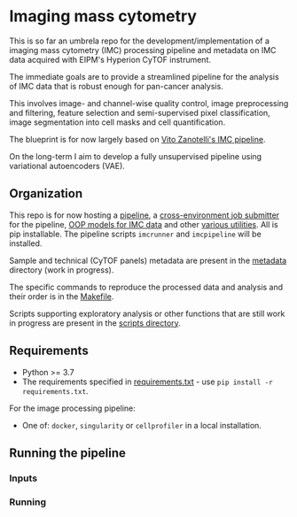 # Imaging mass cytometry

This is so far an umbrela repo for the development/implementation of a imaging
mass cytometry (IMC) processing pipeline and metadata on IMC data acquired with
EIPM's Hyperion CyTOF instrument.

The immediate goals are to provide a streamlined pipeline for the analysis of IMC
data that is robust enough for pan-cancer analysis.

This involves image- and channel-wise quality control, image preprocessing and
filtering, feature selection and semi-supervised pixel classification,
image segmentation into cell masks and cell quantification.

The blueprint is for now largely based on
[Vito Zanotelli's IMC pipeline](https://github.com/BodenmillerGroup/ImcSegmentationPipeline).

On the long-term I aim to develop a fully unsupervised pipeline using
variational autoencoders (VAE).

## Organization

This repo is for now hosting a [pipeline](imcpipeline/pipeline.py), a
[cross-environment job submitter](imcpipeline/runner.py) for the pipeline,
[OOP models for IMC data](imc/data_models) and other [various utilities](imc/utils.py).
All is pip installable. The pipeline scripts `imcrunner` and `imcpipeline` will be installed.

Sample and technical (CyTOF panels) metadata are present in the
[metadata](metadata/) directory (work in progress).

The specific commands to reproduce the processed data and analysis and their
order is in the [Makefile](Makefile).

Scripts supporting exploratory analysis or other functions that are still work
in progress are present in the [scripts directory](scripts).


## Requirements

- Python >= 3.7
- The requirements specified in [requirements.txt](requirements.txt) - use
`pip install -r requirements.txt`.

For the image processing pipeline:

- One of: `docker`, `singularity` or `cellprofiler` in a local installation.


## Running the pipeline

### Inputs

### Running
